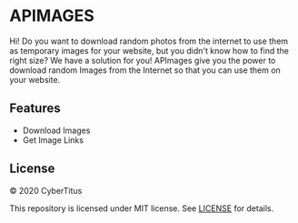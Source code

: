 # APIMAGES

Hi! Do you want to download random photos from the internet to use them as temporary images for your website, but you didn't know how to find the right size? We have a solution for you! APImages give you the power to download random Images from the Internet so that you can use them on your website.

## Features

 - Download Images
 - Get Image Links


## License

©️ 2020 CyberTitus

This repository is licensed under MIT license.
See <a target="_blank" href="https://raw.githubusercontent.com/CyberTitus/APImages/main/LICENSE">LICENSE</a> for details.
